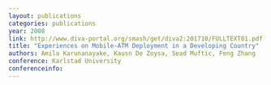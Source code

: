 ```yaml
---
layout: publications
categories: publications 
year: 2008
link: http://www.diva-portal.org/smash/get/diva2:201710/FULLTEXT01.pdf
title: "Experiences on Mobile-ATM Deployment in a Developing Country"
authors: Amila Karunanayake, Kausn De Zoysa, Sead Muftic, Feng Zhang
conference: Karlstad University
conferenceinfo: 
---
```

